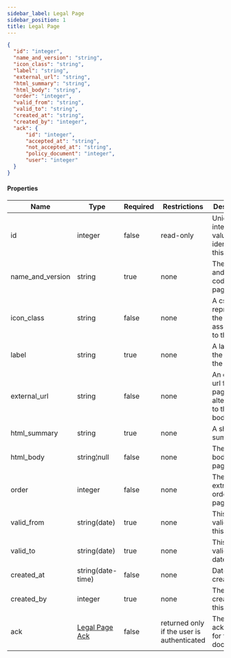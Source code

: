 ```yaml
---
sidebar_label: Legal Page
sidebar_position: 1
title: Legal Page
---
```


```json
{
  "id": "integer",
  "name_and_version": "string",
  "icon_class": "string",
  "label": "string",
  "external_url": "string",
  "html_summary": "string",
  "html_body": "string",
  "order": "integer",
  "valid_from": "string",
  "valid_to": "string",
  "created_at": "string",
  "created_by": "integer",
  "ack": {
      "id": "integer",
      "accepted_at": "string",
      "not_accepted_at": "string",
      "policy_document": "integer",
      "user": "integer"
  }      
}

```

#### Properties

| Name             | Type                             | Required | Restrictions                               | Description                                                     |
|------------------|----------------------------------|----------|--------------------------------------------|-----------------------------------------------------------------|
| id               | integer                          | false    | read-only                                  | Unique integer value identifying this page                      |
| name_and_version | string                           | true     | none                                       | The name and version code for this page                         |
| icon_class       | string                           | false    | none                                       | A css class representing the icon associated to this page       |
| label            | string                           | true     | none                                       | A label for the page in the menu                                |
| external_url     | string                           | false    | none                                       | An external url for this page (in alternative to the full body) |
| html_summary     | string                           | true     | none                                       | A short html summary                                            |
| html_body        | string¦null                      | false    | none                                       | The full html body for this page                                |
| order            | integer                          | false    | none                                       | The extraction order of the page                                |
| valid_from       | string(date)                     | true     | none                                       | This page is valid from this date                               |
| valid_to         | string(date)                     | true     | none                                       | This page is valid till this date                               |
| created_at       | string(date-time)                | false    | none                                       | Datetime of creation                                            |
| created_by       | integer                          | true     | none                                       | The id of the creator of this page                              |
| ack              | [Legal Page Ack](legal_page_ack) | false    | returned only if the user is authenticated | The user's ack status for this document                         |